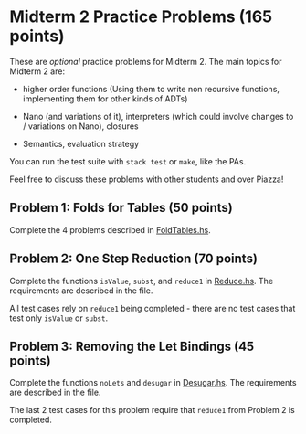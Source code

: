 # Midterm 2 Practice Problems (165 points)

These are *optional* practice problems for Midterm 2. The main topics for
Midterm 2 are:

- higher order functions (Using them to write non recursive functions,
  implementing them for other kinds of ADTs)

- Nano (and variations of it), interpreters (which could involve changes to /
  variations on Nano), closures

- Semantics, evaluation strategy

You can run the test suite with `stack test` or `make`, like the PAs.

Feel free to discuss these problems with other students and over Piazza!

## Problem 1: Folds for Tables (50 points)
Complete the 4 problems described in [FoldTables.hs](src/Language/Nano2/FoldTables.hs).

## Problem 2: One Step Reduction (70 points)
Complete the functions `isValue`, `subst`, and `reduce1` in
[Reduce.hs](src/Language/Nano2/Reduce.hs). The requirements are described in
the file.

All test cases rely on `reduce1` being completed - there are no test cases
that test only `isValue` or `subst`.

## Problem 3: Removing the Let Bindings (45 points)
Complete the functions `noLets` and `desugar` in
[Desugar.hs](src/Language/Nano2/Desugar.hs). The requirements are described
in the file.

The last 2 test cases for this problem require that `reduce1` from Problem 2
is completed.
